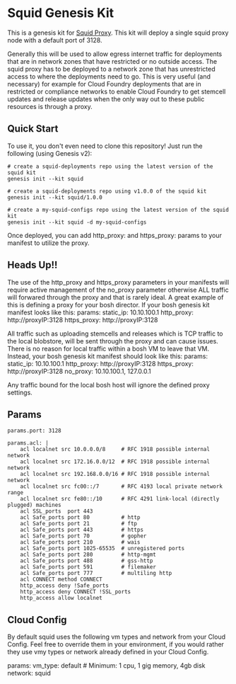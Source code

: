 Squid Genesis Kit
=================

This is a genesis kit for [Squid Proxy](http://www.squid-cache.org/).  This kit will deploy a single squid proxy node with a default port of 3128.  

Generally this will be used to allow egress internet traffic for deployments that are in network zones that have restricted or no outside access.  The squid proxy has to be deployed to a network zone that has unrestricted access to where the deployments need to go. This is very useful (and necessary) for example for Cloud Foundry deployments that are in restricted or compliance networks to enable Cloud Foundry to get stemcell updates and release updates when the only way out to these public resources is through a proxy.   



Quick Start
-----------

To use it, you don't even need to clone this repository! Just run
the following (using Genesis v2):

```
# create a squid-deployments repo using the latest version of the squid kit
genesis init --kit squid

# create a squid-deployments repo using v1.0.0 of the squid kit
genesis init --kit squid/1.0.0

# create a my-squid-configs repo using the latest version of the squid kit
genesis init --kit squid -d my-squid-configs
```

Once deployed, you can add http_proxy: and https_proxy: params to your manifest to utilize the proxy.

Heads Up!!
-------
The use of the http_proxy and https_proxy parameters in your manifests will require active management of the no_proxy parameter otherwise ALL traffic will forwared through the proxy and that is rarely ideal. A great example of this is defining a proxy for your bosh director.  If your bosh genesis kit manifest looks like this:
params:
  static_ip: 10.10.100.1
  http_proxy: http://proxyIP:3128
  https_proxy: http://proxyIP:3128 

All traffic such as uploading stemcells and releases which is TCP traffic to the local blobstore, will be sent through the proxy and can cause issues. There is no reason for local traffic within a bosh VM to leave that VM. Instead, your bosh genesis kit manifest should look like this:
params:
  static_ip: 10.10.100.1
  http_proxy: http://proxyIP:3128
  https_proxy: http://proxyIP:3128
  no_proxy: 10.10.100.1, 127.0.0.1

Any traffic bound for the local bosh host will ignore the defined proxy settings.



Params
------

```
params.port: 3128
  
params.acl: |
    acl localnet src 10.0.0.0/8     # RFC 1918 possible internal network
    acl localnet src 172.16.0.0/12  # RFC 1918 possible internal network
    acl localnet src 192.168.0.0/16 # RFC 1918 possible internal network
    acl localnet src fc00::/7       # RFC 4193 local private network range
    acl localnet src fe80::/10      # RFC 4291 link-local (directly plugged) machines
    acl SSL_ports  port 443
    acl Safe_ports port 80          # http
    acl Safe_ports port 21          # ftp
    acl Safe_ports port 443         # https
    acl Safe_ports port 70          # gopher
    acl Safe_ports port 210         # wais
    acl Safe_ports port 1025-65535  # unregistered ports
    acl Safe_ports port 280         # http-mgmt
    acl Safe_ports port 488         # gss-http
    acl Safe_ports port 591         # filemaker
    acl Safe_ports port 777         # multiling http
    acl CONNECT method CONNECT
    http_access deny !Safe_ports
    http_access deny CONNECT !SSL_ports
    http_access allow localnet
```

Cloud Config
------------

By default squid uses the following vm types and network from your Cloud Config. Feel free to override them in your environment, if you would rather they use vmy types or network already defined in your Cloud Config.

params:
  vm_type: default # Minimum: 1 cpu, 1 gig memory, 4gb disk
  network: squid



